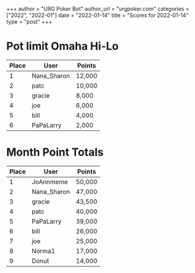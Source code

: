 +++
author = "URG Poker Bot"
author_url = "urgpoker.com"
categories = ["2022", "2022-01"]
date = "2022-01-14"
title = "Scores for 2022-01-14"
type = "post"
+++
# Pot limit Omaha Hi-Lo

| Place | User | Points |
|-------|------|--------|
| 1 | Nana_Sharon | 12,000 |
| 2 | patc | 10,000 |
| 3 | gracie | 8,000 |
| 4 | joe | 6,000 |
| 5 | bill | 4,000 |
| 6 | PaPaLarry | 2,000 |

# Month Point Totals

| Place | User | Points |
|-------|------|--------|
| 1 | JoAnnmeme | 50,000 |
| 2 | Nana_Sharon | 47,000 |
| 3 | gracie | 43,500 |
| 4 | patc | 40,000 |
| 5 | PaPaLarry | 39,000 |
| 6 | bill | 26,000 |
| 7 | joe | 25,000 |
| 8 | Norma1 | 17,000 |
| 9 | Donut | 14,000 |
